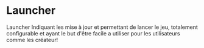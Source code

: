# Launcher
Launcher Indiquant les mise à jour et permettant de lancer le jeu, totalement configurable et ayant le but d'être facile a utiliser pour les utilisateurs comme les créateur!

